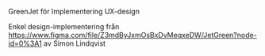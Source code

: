 GreenJet för Implementering UX-design

Enkel design-implementering från https://www.figma.com/file/Z3mdByJxmOsBxDvMeqxeDW/JetGreen?node-id=0%3A1 av Simon Lindqvist

